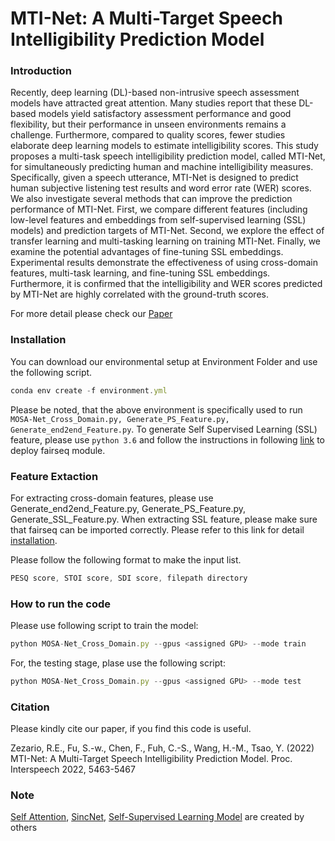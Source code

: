 # MTI-Net: A Multi-Target Speech Intelligibility Prediction Model

### Introduction ###

Recently, deep learning (DL)-based non-intrusive speech assessment models have attracted great attention. Many studies report that these DL-based models yield satisfactory assessment performance and good flexibility, but their performance in unseen environments remains a challenge. Furthermore, compared to quality scores, fewer studies elaborate deep learning models to estimate intelligibility scores. This study proposes a multi-task speech intelligibility prediction model, called MTI-Net, for simultaneously predicting human and machine intelligibility measures. Specifically, given a speech utterance, MTI-Net is designed to predict human subjective listening test results and word error rate (WER) scores. We also investigate several methods that can improve the prediction performance of MTI-Net. First, we compare different features (including low-level features and embeddings from self-supervised learning (SSL) models) and prediction targets of MTI-Net. Second, we explore the effect of transfer learning and multi-tasking learning on training MTI-Net. Finally, we examine the potential advantages of fine-tuning SSL embeddings. Experimental results demonstrate the effectiveness of using cross-domain features, multi-task learning, and fine-tuning SSL embeddings. Furthermore, it is confirmed that the intelligibility and WER scores predicted by MTI-Net are highly correlated with the ground-truth scores. 

For more detail please check our <a href="https://www.isca-speech.org/archive/pdfs/interspeech_2022/zezario22_interspeech.pdf" target="_blank">Paper</a>

### Installation ###

You can download our environmental setup at Environment Folder and use the following script.
```js
conda env create -f environment.yml
```

Please be noted, that the above environment is specifically used to run ```MOSA-Net_Cross_Domain.py, Generate_PS_Feature.py, Generate_end2end_Feature.py```. To generate Self Supervised Learning (SSL) feature, please use ```python 3.6``` and follow the instructions in following <a href="https://github.com/pytorch/fairseq" target="_blank">link</a> to deploy fairseq module.  
### Feature Extaction ###

For extracting cross-domain features, please use Generate_end2end_Feature.py, Generate_PS_Feature.py, Generate_SSL_Feature.py. When extracting SSL feature, please make sure that fairseq can be imported correctly. Please refer to this link for detail <a href="https://github.com/pytorch/fairseq" target="_blank">installation</a>. 

Please follow the following format to make the input list.
```js
PESQ score, STOI score, SDI score, filepath directory
```

### How to run the code ###

Please use following script to train the model:
```js
python MOSA-Net_Cross_Domain.py --gpus <assigned GPU> --mode train
```
For, the testing stage, plase use the following script:
```js
python MOSA-Net_Cross_Domain.py --gpus <assigned GPU> --mode test
```

### Citation ###

Please kindly cite our paper, if you find this code is useful.

<a id="1"></a> 
Zezario, R.E., Fu, S.-w., Chen, F., Fuh, C.-S., Wang, H.-M., Tsao, Y. (2022) MTI-Net: A Multi-Target Speech Intelligibility Prediction Model. Proc. Interspeech 2022, 5463-5467

### Note ###

<a href="https://github.com/CyberZHG/keras-self-attention" target="_blank">Self Attention</a>, <a href="https://github.com/grausof/keras-sincnet" target="_blank">SincNet</a>, <a href="https://github.com/pytorch/fairseq" target="_blank">Self-Supervised Learning Model</a> are created by others
